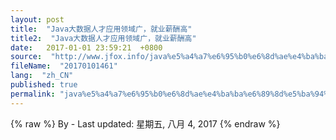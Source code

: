```yaml
---
layout: post
title:  "Java大数据人才应用领域广，就业薪酬高"
title2:  "Java大数据人才应用领域广，就业薪酬高"
date:   2017-01-01 23:59:21  +0800
source:  "http://www.jfox.info/java%e5%a4%a7%e6%95%b0%e6%8d%ae%e4%ba%ba%e6%89%8d%e5%ba%94%e7%94%a8%e9%a2%86%e5%9f%9f%e5%b9%bf%e5%b0%b1%e4%b8%9a%e8%96%aa%e9%85%ac%e9%ab%98.html"
fileName:  "20170101461"
lang:  "zh_CN"
published: true
permalink: "java%e5%a4%a7%e6%95%b0%e6%8d%ae%e4%ba%ba%e6%89%8d%e5%ba%94%e7%94%a8%e9%a2%86%e5%9f%9f%e5%b9%bf%e5%b0%b1%e4%b8%9a%e8%96%aa%e9%85%ac%e9%ab%98.html"
---
```

{% raw %}
By  - Last updated: 星期五, 八月 4, 2017
{% endraw %}
